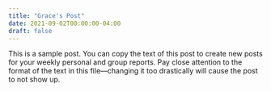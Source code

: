 ```yaml
---
title: "Grace's Post"
date: 2021-09-02T00:00:00-04:00
draft: false
---
```


This is a sample post. You can copy the text of this post to create new posts for your weekly personal and group reports. Pay close attention to the format of the text in this file—changing it too drastically will cause the post to not show up.
